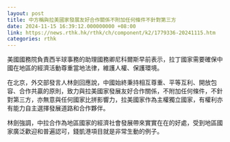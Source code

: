 ```yaml
---
layout: post
title: 中方稱與拉美國家發展友好合作關係不附加任何條件不針對第三方
date: 2024-11-15 16:39:12.000000000 +08:00
link: https://news.rthk.hk/rthk/ch/component/k2/1779336-20241115.htm
categories: rthk
---
```


美國國務院負責西半球事務的助理國務卿尼科爾斯早前表示，拉丁國家需要確保中國在地區的經濟活動尊重當地法律，維護人權、保護環境。

在北京，外交部發言人林劍回應說，中國始終秉持相互尊重、平等互利、開放包容、合作共贏的原則，致力與拉美國家發展友好合作關係，不附加任何條件，不針對第三方，亦無意與任何國家比拼影響力，拉美國家作為主權獨立國家，有權利亦有能力自主選擇發展道路和合作夥伴。

林劍強調，中拉合作為地區國家的經濟社會發展帶來實實在在的好處，受到地區國家廣泛歡迎和普遍認可，錢凱港項目就是非常生動的例子。
